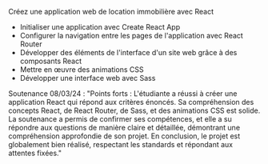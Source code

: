 Créez une application web de location immobilière avec React

  - Initialiser une application avec Create React App
  - Configurer la navigation entre les pages de l'application avec React Router
  - Développer des éléments de l'interface d'un site web grâce à des composants React
  - Mettre en œuvre des animations CSS
  - Développer une interface web avec Sass

Soutenance 08/03/24 : 
"Points forts : L'étudiante a réussi à créer une application React qui répond aux critères énoncés. Sa compréhension des concepts React, de React Router, de Sass, et des animations CSS est solide. La soutenance a permis de confirmer ses compétences, et elle a su répondre aux questions de manière claire et détaillée, démontrant une compréhension approfondie de son projet. En conclusion, le projet est globalement bien réalisé, respectant les standards et répondant aux attentes fixées."
